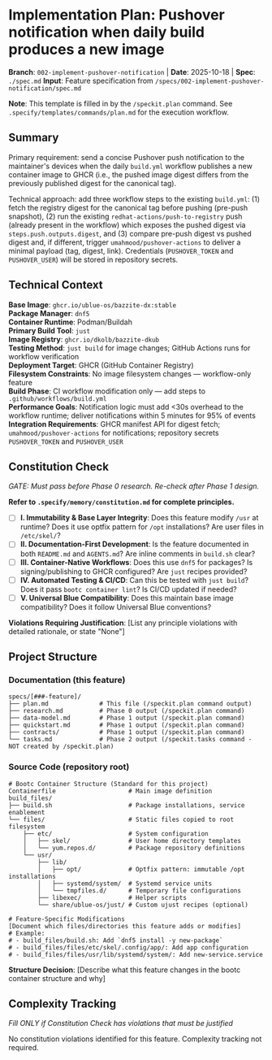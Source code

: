 # Implementation Plan: Pushover notification when daily build produces a new image

**Branch**: `002-implement-pushover-notification` | **Date**: 2025-10-18 | **Spec**: `./spec.md`
**Input**: Feature specification from `/specs/002-implement-pushover-notification/spec.md`

**Note**: This template is filled in by the `/speckit.plan` command. See `.specify/templates/commands/plan.md` for the execution workflow.

## Summary

Primary requirement: send a concise Pushover push notification to the maintainer's devices when the daily `build.yml` workflow publishes a new container image to GHCR (i.e., the pushed image digest differs from the previously published digest for the canonical tag).

Technical approach: add three workflow steps to the existing `build.yml`: (1) fetch the registry digest for the canonical tag before pushing (pre-push snapshot), (2) run the existing `redhat-actions/push-to-registry` push (already present in the workflow) which exposes the pushed digest via `steps.push.outputs.digest`, and (3) compare pre-push digest vs pushed digest and, if different, trigger `umahmood/pushover-actions` to deliver a minimal payload (tag, digest, link). Credentials (`PUSHOVER_TOKEN` and `PUSHOVER_USER`) will be stored in repository secrets.

## Technical Context

<!--
  ACTION REQUIRED: Replace the content in this section with the technical details
  for this feature in the context of a bootc container image.
-->

**Base Image**: `ghcr.io/ublue-os/bazzite-dx:stable`  
**Package Manager**: `dnf5`  
**Container Runtime**: Podman/Buildah  
**Primary Build Tool**: `just`  
**Image Registry**: `ghcr.io/dkolb/bazzite-dkub`  
**Testing Method**: `just build` for image changes; GitHub Actions runs for workflow verification  
**Deployment Target**: GHCR (GitHub Container Registry)  
**Filesystem Constraints**: No image filesystem changes — workflow-only feature  
**Build Phase**: CI workflow modification only — add steps to `.github/workflows/build.yml`  
**Performance Goals**: Notification logic must add <30s overhead to the workflow runtime; deliver notifications within 5 minutes for 95% of events  
**Integration Requirements**: GHCR manifest API for digest fetch; `umahmood/pushover-actions` for notifications; repository secrets `PUSHOVER_TOKEN` and `PUSHOVER_USER`

## Constitution Check

*GATE: Must pass before Phase 0 research. Re-check after Phase 1 design.*

**Refer to `.specify/memory/constitution.md` for complete principles.**

- [ ] **I. Immutability & Base Layer Integrity**: Does this feature modify `/usr` at runtime? Does it use optfix pattern for `/opt` installations? Are user files in `/etc/skel/`?
- [ ] **II. Documentation-First Development**: Is the feature documented in both `README.md` and `AGENTS.md`? Are inline comments in `build.sh` clear?
- [ ] **III. Container-Native Workflows**: Does this use `dnf5` for packages? Is signing/publishing to GHCR configured? Are `just` recipes provided?
- [ ] **IV. Automated Testing & CI/CD**: Can this be tested with `just build`? Does it pass `bootc container lint`? Is CI/CD updated if needed?
- [ ] **V. Universal Blue Compatibility**: Does this maintain base image compatibility? Does it follow Universal Blue conventions?

**Violations Requiring Justification**: [List any principle violations with detailed rationale, or state "None"]

## Project Structure

### Documentation (this feature)

```
specs/[###-feature]/
├── plan.md              # This file (/speckit.plan command output)
├── research.md          # Phase 0 output (/speckit.plan command)
├── data-model.md        # Phase 1 output (/speckit.plan command)
├── quickstart.md        # Phase 1 output (/speckit.plan command)
├── contracts/           # Phase 1 output (/speckit.plan command)
└── tasks.md             # Phase 2 output (/speckit.tasks command - NOT created by /speckit.plan)
```

### Source Code (repository root)
<!--
  ACTION REQUIRED: For bootc container images, the structure is typically:
  - Containerfile: Image definition
  - build_files/build.sh: Package installations and system modifications
  - build_files/files/: Static files mirroring root filesystem (e.g., etc/, usr/)
  
  Document what parts of this structure your feature modifies.
-->

```
# Bootc Container Structure (Standard for this project)
Containerfile                    # Main image definition
build_files/
├── build.sh                     # Package installations, service enablement
└── files/                       # Static files copied to root filesystem
    ├── etc/                     # System configuration
    │   ├── skel/                # User home directory templates
    │   └── yum.repos.d/         # Package repository definitions
    └── usr/
        ├── lib/
        │   ├── opt/             # Optfix pattern: immutable /opt installations
        │   ├── systemd/system/  # Systemd service units
        │   └── tmpfiles.d/      # Temporary file configurations
        ├── libexec/             # Helper scripts
        └── share/ublue-os/just/ # Custom ujust recipes (optional)

# Feature-Specific Modifications
[Document which files/directories this feature adds or modifies]
# Example:
# - build_files/build.sh: Add `dnf5 install -y new-package`
# - build_files/files/etc/skel/.config/app/: Add app configuration
# - build_files/files/usr/lib/systemd/system/: Add new-service.service
```

**Structure Decision**: [Describe what this feature changes in the bootc container structure and why]

## Complexity Tracking

*Fill ONLY if Constitution Check has violations that must be justified*

No constitution violations identified for this feature. Complexity tracking not required.

